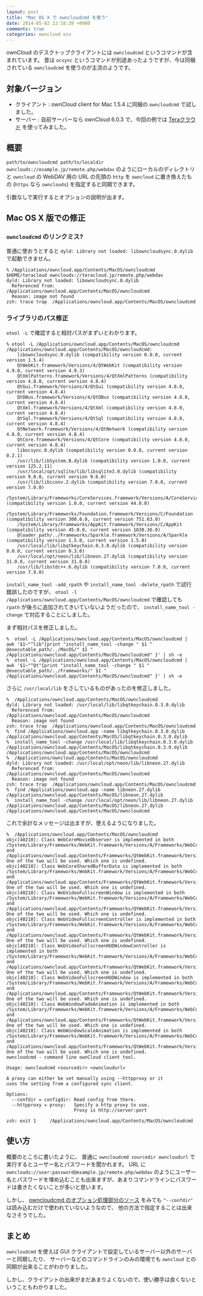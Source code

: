 ```yaml
---
layout: post
title: "Mac OS X で owncloudcmd を使う"
date: 2014-05-02 22:18:39 +0900
comments: true
categories: owncloud osx
---
```

ownCloud のデスクトップクライアントには `owncloudcmd` というコマンドが含まれています。
昔は `ocsync` というコマンドが別途あったようですが、今は同梱されている `owncloudcmd` を使うのが主流のようです。

<!--more-->

## 対象バージョン

- クライアント : ownCloud client for Mac 1.5.4 に同梱の `owncloudcmd` で試しました。
- サーバー : 自前サーバーなら ownCloud 6.0.3 で、今回の例では [Teraクラウド](https://teracloud.jp/) を使ってみました。

## 概要

`path/to/owncloudcmd path/to/localdir ownclouds://example.jp/remote.php/webdav`
のようにローカルのディレクトリと `owncloud` の WebDAV 用の URL の先頭の `http` を `owncloud` に置き換えたもの (`https` なら `ownclouds`) を指定すると同期できます。

引数なしで実行するとオプションの説明が出ます。

## Mac OS X 版での修正

### `owncloudcmd` のリンクミス?

普通に使おうとすると `dyld: Library not loaded: libowncloudsync.0.dylib` で起動できません。

```console
% /Applications/owncloud.app/Contents/MacOS/owncloudcmd $HOME/teracloud ownclouds://teracloud.jp/remote.php/webdav
dyld: Library not loaded: libowncloudsync.0.dylib
  Referenced from: /Applications/owncloud.app/Contents/MacOS/owncloudcmd
  Reason: image not found
zsh: trace trap  /Applications/owncloud.app/Contents/MacOS/owncloudcmd
```

### ライブラリのパス修正

`otool -L` で確認すると相対パスがまずいとわかります。

```console
% otool -L /Applications/owncloud.app/Contents/MacOS/owncloudcmd
/Applications/owncloud.app/Contents/MacOS/owncloudcmd:
	libowncloudsync.0.dylib (compatibility version 0.0.0, current version 1.5.4)
	QtWebKit.framework/Versions/4/QtWebKit (compatibility version 4.9.0, current version 4.9.3)
	QtXmlPatterns.framework/Versions/4/QtXmlPatterns (compatibility version 4.8.0, current version 4.8.4)
	QtGui.framework/Versions/4/QtGui (compatibility version 4.8.0, current version 4.8.4)
	QtDBus.framework/Versions/4/QtDBus (compatibility version 4.8.0, current version 4.8.4)
	QtXml.framework/Versions/4/QtXml (compatibility version 4.8.0, current version 4.8.4)
	QtSql.framework/Versions/4/QtSql (compatibility version 4.8.0, current version 4.8.4)
	QtNetwork.framework/Versions/4/QtNetwork (compatibility version 4.8.0, current version 4.8.4)
	QtCore.framework/Versions/4/QtCore (compatibility version 4.8.0, current version 4.8.4)
	libocsync.0.dylib (compatibility version 0.0.0, current version 0.2.1)
	/usr/lib/libSystem.B.dylib (compatibility version 1.0.0, current version 125.2.11)
	/usr/local/opt/sqlite/lib/libsqlite3.0.dylib (compatibility version 9.0.0, current version 9.6.0)
	/usr/lib/libiconv.2.dylib (compatibility version 7.0.0, current version 7.0.0)
	/System/Library/Frameworks/CoreServices.framework/Versions/A/CoreServices (compatibility version 1.0.0, current version 44.0.0)
	/System/Library/Frameworks/Foundation.framework/Versions/C/Foundation (compatibility version 300.0.0, current version 751.63.0)
	/System/Library/Frameworks/AppKit.framework/Versions/C/AppKit (compatibility version 45.0.0, current version 1038.36.0)
	@loader_path/../Frameworks/Sparkle.framework/Versions/A/Sparkle (compatibility version 1.5.0, current version 1.5.0)
	/usr/local/lib/libqtkeychain.0.3.0.dylib (compatibility version 0.0.0, current version 0.3.0)
	/usr/local/opt/neon/lib/libneon.27.dylib (compatibility version 31.0.0, current version 31.0.0)
	/usr/lib/libstdc++.6.dylib (compatibility version 7.0.0, current version 7.9.0)
```

`install_name_tool -add_rpath` や `install_name_tool -delete_rpath` で試行錯誤したのですが、
`otool -l /Applications/owncloud.app/Contents/MacOS/owncloudcmd` で確認しても
`rpath` が後ろに追加されてきいていないようだったので、
`install_name_tool -change` で対応することにしました。

まず相対パスを修正しました。

```console
%  otool -L /Applications/owncloud.app/Contents/MacOS/owncloudcmd | awk '$1~"^lib"{print "install_name_tool -change " $1 " @executable_path/../MacOS/" $1 " /Applications/owncloud.app/Contents/MacOS/owncloudcmd" }' | sh -e
%  otool -L /Applications/owncloud.app/Contents/MacOS/owncloudcmd | awk '$1~"^Qt"{print "install_name_tool -change " $1 " @executable_path/../Frameworks/" $1 " /Applications/owncloud.app/Contents/MacOS/owncloudcmd" }' | sh -e
```

さらに `/usr/local/lib` をさしているものがあったのを修正しました。

```console
%  /Applications/owncloud.app/Contents/MacOS/owncloudcmd
dyld: Library not loaded: /usr/local/lib/libqtkeychain.0.3.0.dylib
  Referenced from: /Applications/owncloud.app/Contents/MacOS/owncloudcmd
  Reason: image not found
zsh: trace trap  /Applications/owncloud.app/Contents/MacOS/owncloudcmd
%  find /Applications/owncloud.app -name libqtkeychain.0.3.0.dylib
/Applications/owncloud.app/Contents/MacOS/libqtkeychain.0.3.0.dylib
%  install_name_tool -change /usr/local/lib/libqtkeychain.0.3.0.dylib /Applications/owncloud.app/Contents/MacOS/libqtkeychain.0.3.0.dylib /Applications/owncloud.app/Contents/MacOS/owncloudcmd
%  /Applications/owncloud.app/Contents/MacOS/owncloudcmd
dyld: Library not loaded: /usr/local/opt/neon/lib/libneon.27.dylib
  Referenced from: /Applications/owncloud.app/Contents/MacOS/owncloudcmd
  Reason: image not found
zsh: trace trap  /Applications/owncloud.app/Contents/MacOS/owncloudcmd
%  find /Applications/owncloud.app -name libneon.27.dylib
/Applications/owncloud.app/Contents/MacOS/libneon.27.dylib
%  install_name_tool -change /usr/local/opt/neon/lib/libneon.27.dylib /Applications/owncloud.app/Contents/MacOS/libneon.27.dylib /Applications/owncloud.app/Contents/MacOS/owncloudcmd
```

これで余計なメッセージは出ますが、使えるようになりました。

```console
%  /Applications/owncloud.app/Contents/MacOS/owncloudcmd
objc[40210]: Class WebCoreMovieObserver is implemented in both /System/Library/Frameworks/WebKit.framework/Versions/A/Frameworks/WebCore.framework/Versions/A/WebCore and /Applications/owncloud.app/Contents/Frameworks/QtWebKit.framework/Versions/4/QtWebKit. One of the two will be used. Which one is undefined.
objc[40210]: Class WebCoreSharedBufferData is implemented in both /System/Library/Frameworks/WebKit.framework/Versions/A/Frameworks/WebCore.framework/Versions/A/WebCore and /Applications/owncloud.app/Contents/Frameworks/QtWebKit.framework/Versions/4/QtWebKit. One of the two will be used. Which one is undefined.
objc[40210]: Class WebVideoFullscreenWindow is implemented in both /System/Library/Frameworks/WebKit.framework/Versions/A/Frameworks/WebCore.framework/Versions/A/WebCore and /Applications/owncloud.app/Contents/Frameworks/QtWebKit.framework/Versions/4/QtWebKit. One of the two will be used. Which one is undefined.
objc[40210]: Class WebVideoFullscreenController is implemented in both /System/Library/Frameworks/WebKit.framework/Versions/A/Frameworks/WebCore.framework/Versions/A/WebCore and /Applications/owncloud.app/Contents/Frameworks/QtWebKit.framework/Versions/4/QtWebKit. One of the two will be used. Which one is undefined.
objc[40210]: Class WebVideoFullscreenHUDWindowController is implemented in both /System/Library/Frameworks/WebKit.framework/Versions/A/Frameworks/WebCore.framework/Versions/A/WebCore and /Applications/owncloud.app/Contents/Frameworks/QtWebKit.framework/Versions/4/QtWebKit. One of the two will be used. Which one is undefined.
objc[40210]: Class WebVideoFullscreenHUDWindow is implemented in both /System/Library/Frameworks/WebKit.framework/Versions/A/Frameworks/WebCore.framework/Versions/A/WebCore and /Applications/owncloud.app/Contents/Frameworks/QtWebKit.framework/Versions/4/QtWebKit. One of the two will be used. Which one is undefined.
objc[40210]: Class WebWindowFadeAnimation is implemented in both /System/Library/Frameworks/WebKit.framework/Versions/A/Frameworks/WebCore.framework/Versions/A/WebCore and /Applications/owncloud.app/Contents/Frameworks/QtWebKit.framework/Versions/4/QtWebKit. One of the two will be used. Which one is undefined.
objc[40210]: Class WebWindowScaleAnimation is implemented in both /System/Library/Frameworks/WebKit.framework/Versions/A/Frameworks/WebCore.framework/Versions/A/WebCore and /Applications/owncloud.app/Contents/Frameworks/QtWebKit.framework/Versions/4/QtWebKit. One of the two will be used. Which one is undefined.
owncloudcmd - command line ownCloud client tool.

Usage: owncloudcmd <sourcedir> <owncloudurl>

A proxy can either be set manually using --httpproxy or it
uses the setting from a configured sync client.

Options:
  --confdir = configdir: Read config from there.
  --httpproxy = proxy:   Specify a http proxy to use.
                         Proxy is http://server:port

zsh: exit 1     /Applications/owncloud.app/Contents/MacOS/owncloudcmd
```

## 使い方

概要のところに書いたように、
普通に `owncloudcmd sourcedir owncloudurl` で実行するとユーザー名とパスワードを聞かれます。
URL に `ownclouds://user:password@example.jp/remote.php/webdav` のようにユーザー名とパスワードを埋め込むことも出来ますが、あまりコマンドラインにパスワードは書きたくないことが多いと思います。

しかし、
[owncloudcmd のオプション処理部分のソース](https://github.com/owncloud/mirall/blob/f72e1cc8375b72c97d6566c6875f7214415cea9c/src/owncloudcmd/owncloudcmd.cpp)
をみても `"--confdir"` は読み込むだけで使われていないようなので、
他の方法で指定することは出来なさそうでした。

## まとめ

`owncloudcmd` を使えば GUI クライアントで設定しているサーバー以外のサーバーと同期したり、
サーバーなどのコマンドラインのみの環境でも `owncloud` との同期が出来ることがわかりました。

しかし、クライアントの出来がまだあまりよくないので、使い勝手は良くないということもわかりました。
